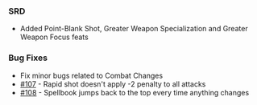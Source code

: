 ### SRD
- Added Point-Blank Shot, Greater Weapon Specialization and Greater Weapon Focus feats

### Bug Fixes
- Fix minor bugs related to Combat Changes
- [#107](https://github.com/Rughalt/D35E/issues/107) - Rapid shot doesn't apply -2 penalty to all attacks
- [#108](https://github.com/Rughalt/D35E/issues/108) - Spellbook jumps back to the top every time anything changes
